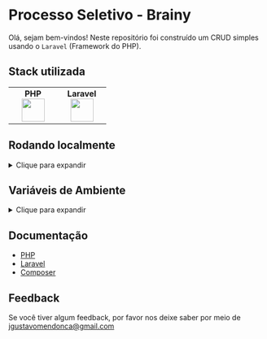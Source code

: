 # Processo Seletivo - Brainy

Olá, sejam bem-vindos! Neste repositório foi construído um CRUD simples usando o `Laravel` (Framework do PHP).  

## Stack utilizada

<table width="320px" align="center">
  <tbody>
    <tr valign="top">
      <td width="80px" align="center">
        <span><strong>PHP</strong></span><br>
        <img height="45" src="https://cdn.jsdelivr.net/gh/devicons/devicon/icons/php/php-plain.svg">
      </td>
      <td width="80px" align="center">
        <span><strong>Laravel</strong></span><br>
        <img height="45" src="https://cdn.jsdelivr.net/gh/devicons/devicon/icons/laravel/laravel-plain-wordmark.svg">
      </td>
    </tr>
  </tbody>
</table>

## Rodando localmente
<details>
    <summary>Clique para expandir</summary>
    <br>

Clone o projeto

```bash
  git clone git@github.com:Joaogustavo789/teste-tecnico-brainy.git
```

Entre no diretório do projeto

```bash
  cd teste-tecnico-brainy
```

Instale as dependências

```bash
  composer install
```

Inicie o servidor

```bash
  php artisan serve
```
</details>

## Variáveis de Ambiente
<details>
    <summary>Clique para expandir</summary>
    <br>

Será necessário renomear o arquivo <strong>.env.example</strong> para <strong>.env</strong> e altere as informações de acordo com suas configurações.

```bash
DB_HOST=url_da_aplicação
DB_PORT=porta_da_aplicação
DB_DATABASE=nome_do_banco_de_dados
DB_USERNAME=usuário
DB_PASSWORD=senha_do_banco_de_dados
```
</details>
    
## Documentação

- [PHP](https://www.php.net/)
- [Laravel](https://laravel.com/)
- [Composer](https://getcomposer.org/)

## Feedback

Se você tiver algum feedback, por favor nos deixe saber por meio de jgustavomendonca@gmail.com

<!--
## Aprendizados

O que você aprendeu construindo esse projeto? Quais desafios você enfrentou e como você superou-os?

## Documentação da API

#### Retorna todos os itens

```http
  GET /api/items
```

| Parâmetro   | Tipo       | Descrição                           |
| :---------- | :--------- | :---------------------------------- |
| `api_key` | `string` | **Obrigatório**. A chave da sua API |

#### Retorna um item

```http
  GET /api/items/${id}
```

| Parâmetro   | Tipo       | Descrição                                   |
| :---------- | :--------- | :------------------------------------------ |
| `id`      | `string` | **Obrigatório**. O ID do item que você quer |

#### add(num1, num2)

Recebe dois números e retorna a sua soma.

## Funcionalidades

- Temas dark e light
- Preview em tempo real
- Modo tela cheia
- Multiplataforma

## Uso/Exemplos

```javascript
import Component from 'my-project'

function App() {
  return <Component />
}
```
-->
